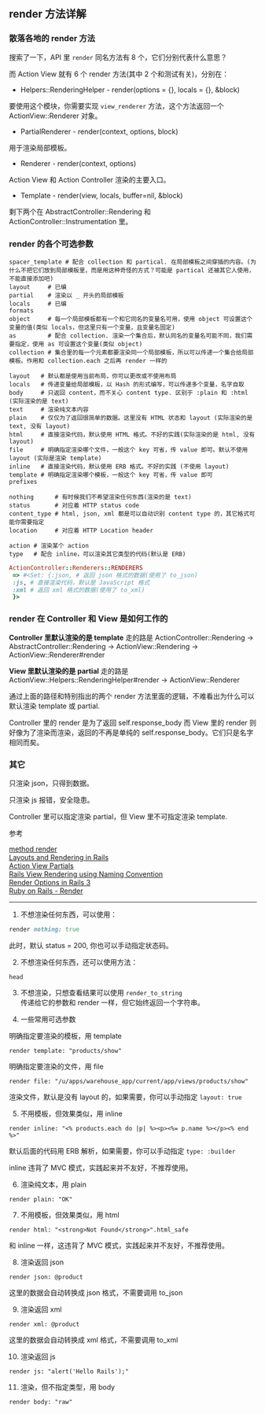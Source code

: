 ## render 方法详解

### 散落各地的 render 方法

搜索了一下，API 里 `render` 同名方法有 8 个，它们分别代表什么意思？

而 Action View 就有 6 个 render 方法(其中 2 个和测试有关)，分别在：

- Helpers::RenderingHelper - render(options = {}, locals = {}, &block)

要使用这个模块，你需要实现 `view_renderer` 方法，这个方法返回一个 ActionView::Renderer 对象。

- PartialRenderer - render(context, options, block)

用于渲染局部模板。

- Renderer - render(context, options)

Action View 和 Action Controller 渲染的主要入口。

- Template - render(view, locals, buffer=nil, &block)

剩下两个在 AbstractController::Rendering 和 ActionController::Instrumentation 里。

### render 的各个可选参数

```
spacer_template # 配合 collection 和 partical. 在局部模板之间穿插的内容。(为什么不把它们放到局部模板里，而是用这种奇怪的方式？可能是 partical 还被其它人使用，不能直接添加吧)
layout     # 已编
partial    # 渲染以 _ 开头的局部模板
locals     # 已编
formats
object     # 每一个局部模板都有一个和它同名的变量名可用，使用 object 可设置这个变量的值(类似 locals，但这里只有一个变量，且变量名固定)
as         # 配合 collection. 渲染一个集合后，默认同名的变量名可能不同，我们需要指定，使用 as 可设置这个变量(类似 object)
collection # 集合里的每一个元素都要渲染同一个局部模板，所以可以传递一个集合给局部模板。作用和 collection.each 之后再 render 一样的

layout   # 默认都是使用当前布局，你可以更改或不使用布局
locals   # 传递变量给局部模板，以 Hash 的形式编写，可以传递多个变量，名字自取
body     # 只返回 content，而不关心 content type. 区别于 :plain 和 :html (实际渲染的是 text)
text     # 渲染纯文本内容
plain    # 仅仅为了返回很简单的数据。这里没有 HTML 状态和 layout (实际渲染的是 text, 没有 layout)
html     # 直接渲染代码，默认使用 HTML 格式。不好的实践(实际渲染的是 html, 没有 layout)
file     # 明确指定渲染哪个文件，一般这个 key 可省，传 value 即可。默认不使用 layout (实际是渲染 template)
inline   # 直接渲染代码，默认使用 ERB 格式。不好的实践 (不使用 layout)
template # 明确指定渲染哪个模板，一般这个 key 可省，传 value 即可
prefixes

nothing      # 有时候我们不希望渲染任何东西(渲染的是 text)
status       # 对应着 HTTP status code
content_type # html, json, xml 都是可以自动识别 content type 的，其它格式可能你需要指定
location     # 对应着 HTTP Location header

action # 渲染某个 action
type   # 配合 inline，可以渲染其它类型的代码(默认是 ERB)
```

```ruby
ActionController::Renderers::RENDERERS
 => #<Set: {:json, # 返回 json 格式的数据(使用了 to_json)
 :js, # 直接渲染代码，默认是 JavaScript 格式
 :xml # 返回 xml 格式的数据(使用了 to_xml)
 }> 
```

### render 在 Controller 和 View 是如何工作的

**Controller 里默认渲染的是 template**
走的路是 ActionController::Rendering -> AbstractController::Rendering -> ActionView::Rendering -> ActionView::Renderer#render

**View 里默认渲染的是 partial**
走的路是 ActionView::Helpers::RenderingHelper#render -> ActionView::Renderer

通过上面的路径和特别指出的两个 render 方法里面的逻辑，不难看出为什么可以默认渲染 template 或 partial.

Controller 里的 render 是为了返回 self.response_body
而 View 里的 render 则好像为了渲染而渲染，返回的不再是单纯的 self.response_body。它们只是名字相同而矣。

### 其它

只渲染 json，只得到数据。

只渲染 js 报错，安全隐患。

Controller 里可以指定渲染 partial，但 View 里不可指定渲染 template.

参考

[method render](http://apidock.com/rails/ActionController/Base/render)<br>
[Layouts and Rendering in Rails](http://guides.rubyonrails.org/layouts_and_rendering.html)<br>
[Action View Partials](http://api.rubyonrails.org/classes/ActionView/PartialRenderer.html)<br>
[Rails View Rendering using Naming Convention](http://jonathanhui.com/ruby-rails-3-view)<br>
[Render Options in Rails 3](https://blog.engineyard.com/2010/render-options-in-rails-3/)<br>
[Ruby on Rails - Render](http://www.tutorialspoint.com/ruby-on-rails/rails-render.htm)

---


1) 不想渲染任何东西，可以使用：

```ruby
render nothing: true
```

此时，默认 status = 200, 你也可以手动指定状态码。

2) 不想渲染任何东西，还可以使用方法：

`head `

3) 不想渲染，只想查看结果可以使用 `render_to_string`  
传递给它的参数和 render 一样，但它始终返回一个字符串。

4) 一些常用可选参数

明确指定要渲染的模板，用 template

```
render template: "products/show"
```

明确指定要渲染的文件，用 file

```
render file: "/u/apps/warehouse_app/current/app/views/products/show"
```

渲染文件，默认是没有 layout 的，如果需要，你可以手动指定 `layout: true`

5) 不用模板，但效果类似，用 inline

```
render inline: "<% products.each do |p| %><p><%= p.name %></p><% end %>"
```

默认后面的代码用 ERB 解析，如果需要，你可以手动指定 `type: :builder`

inline 违背了 MVC 模式，实践起来并不友好，不推荐使用。

6) 渲染纯文本，用 plain

```
render plain: "OK"
```

7) 不用模板，但效果类似，用 html

```
render html: "<strong>Not Found</strong>".html_safe
```

和 inline 一样，这违背了 MVC 模式，实践起来并不友好，不推荐使用。

8) 渲染返回 json

```
render json: @product
```

这里的数据会自动转换成 json 格式，不需要调用 to_json

9) 渲染返回 xml

```
render xml: @product
```

这里的数据会自动转换成 xml 格式，不需要调用 to_xml

10) 渲染返回 js

```
render js: "alert('Hello Rails');"
```

11) 渲染，但不指定类型，用 body

```
render body: "raw"
```
